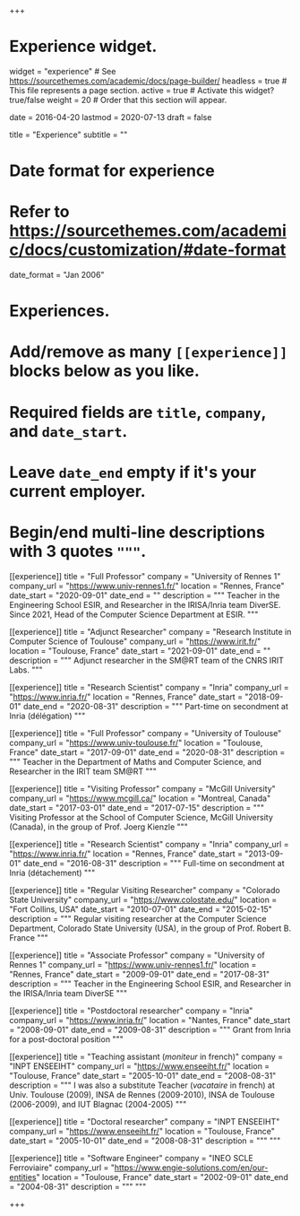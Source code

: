 +++
# Experience widget.
widget = "experience"  # See https://sourcethemes.com/academic/docs/page-builder/
headless = true  # This file represents a page section.
active = true  # Activate this widget? true/false
weight = 20  # Order that this section will appear.

date = 2016-04-20
lastmod = 2020-07-13
draft = false

title = "Experience"
subtitle = ""

# Date format for experience
#   Refer to https://sourcethemes.com/academic/docs/customization/#date-format
date_format = "Jan 2006"

# Experiences.
#   Add/remove as many `[[experience]]` blocks below as you like.
#   Required fields are `title`, `company`, and `date_start`.
#   Leave `date_end` empty if it's your current employer.
#   Begin/end multi-line descriptions with 3 quotes `"""`.
[[experience]]
  title = "Full Professor"
  company = "University of Rennes 1"
  company_url = "https://www.univ-rennes1.fr/"
  location = "Rennes, France"
  date_start = "2020-09-01"
  date_end = ""
  description = """ Teacher in the Engineering School ESIR, and Researcher in the IRISA/Inria team DiverSE. Since 2021, Head of the Computer Science Department at ESIR. """

[[experience]]
  title = "Adjunct Researcher"
  company = "Research Institute in Computer Science of Toulouse"
  company_url = "https://www.irit.fr/"
  location = "Toulouse, France"
  date_start = "2021-09-01"
  date_end = ""
  description = """ Adjunct researcher in the SM@RT team of the CNRS IRIT Labs. """

[[experience]]
  title = "Research Scientist"
  company = "Inria"
  company_url = "https://www.inria.fr/"
  location = "Rennes, France"
  date_start = "2018-09-01"
  date_end = "2020-08-31"
  description = """ Part-time on secondment at Inria (délégation) """

[[experience]]
  title = "Full Professor"
  company = "University of Toulouse"
  company_url = "https://www.univ-toulouse.fr/"
  location = "Toulouse, France"
  date_start = "2017-09-01"
  date_end = "2020-08-31"
  description = """ Teacher in the Department of Maths and Computer Science, and Researcher in the IRIT team SM@RT """

[[experience]]
  title = "Visiting Professor"
  company = "McGill University"
  company_url = "https://www.mcgill.ca/"
  location = "Montreal, Canada"
  date_start = "2017-03-01"
  date_end = "2017-07-15"
  description = """ Visiting Professor at the School of Computer Science, McGill University (Canada), in the group of Prof. Joerg Kienzle """

[[experience]]
  title = "Research Scientist"
  company = "Inria"
  company_url = "https://www.inria.fr/"
  location = "Rennes, France"
  date_start = "2013-09-01"
  date_end = "2016-08-31"
  description = """ Full-time on secondment at Inria (détachement) """

[[experience]]
  title = "Regular Visiting Researcher"
  company = "Colorado State University"
  company_url = "https://www.colostate.edu/"
  location = "Fort Collins, USA"
  date_start = "2010-07-01"
  date_end = "2015-02-15"
  description = """ Regular visiting researcher at the Computer Science Department, Colorado State University (USA), in the group of Prof. Robert B. France """

[[experience]]
  title = "Associate Professor"
  company = "University of Rennes 1"
  company_url = "https://www.univ-rennes1.fr/"
  location = "Rennes, France"
  date_start = "2009-09-01"
  date_end = "2017-08-31"
  description = """ Teacher in the Engineering School ESIR, and Researcher in the IRISA/Inria team DiverSE """

[[experience]]
  title = "Postdoctoral researcher"
  company = "Inria"
  company_url = "https://www.inria.fr/"
  location = "Nantes, France"
  date_start = "2008-09-01"
  date_end = "2009-08-31"
  description = """ Grant from Inria for a post-doctoral position """

[[experience]]
  title = "Teaching assistant (<em>moniteur</em> in french)"
  company = "INPT ENSEEIHT"
  company_url = "https://www.enseeiht.fr/"
  location = "Toulouse, France"
  date_start = "2005-10-01"
  date_end = "2008-08-31"
  description = """ I was also a substitute Teacher (<em>vacataire</em> in french) at Univ. Toulouse (2009), INSA de Rennes (2009-2010), INSA de Toulouse (2006-2009), and IUT Blagnac (2004-2005) """

[[experience]]
  title = "Doctoral researcher"
  company = "INPT ENSEEIHT"
  company_url = "https://www.enseeiht.fr/"
  location = "Toulouse, France"
  date_start = "2005-10-01"
  date_end = "2008-08-31"
  description = """  """

[[experience]]
  title = "Software Engineer"
  company = "INEO SCLE Ferroviaire"
  company_url = "https://www.engie-solutions.com/en/our-entities"
  location = "Toulouse, France"
  date_start = "2002-09-01"
  date_end = "2004-08-31"
  description = """  """

+++